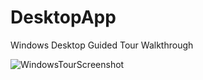 # DesktopApp

Windows Desktop Guided Tour Walkthrough

![WindowsTourScreenshot](https://user-images.githubusercontent.com/89552632/131717513-df6574d7-b615-48d4-870e-d89e887e1bf4.png)

